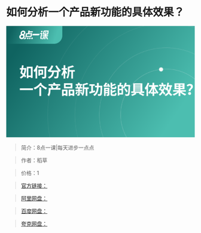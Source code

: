 # 如何分析一个产品新功能的具体效果？

![img](../../assets/CioPOWFhEUCAMsV7AADl53DqWg0150.png)

> 简介：8点一课|每天进步一点点

> 作者：稻草

> 价格：1

> [官方链接：]()

> [阿里网盘：]()

> [百度网盘：]()

> [夸克网盘：]()
